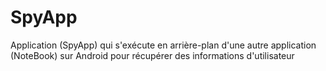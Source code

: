 # SpyApp
Application (SpyApp) qui s'exécute en arrière-plan d'une autre application (NoteBook) sur Android pour récupérer des informations d'utilisateur
